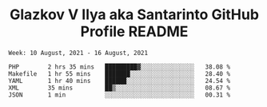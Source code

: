 <h1 align="center">Glazkov V Ilya aka Santarinto GitHub Profile README</h1>

<!--START_SECTION:waka-->
```text
Week: 10 August, 2021 - 16 August, 2021

PHP        2 hrs 35 mins   █████████▓░░░░░░░░░░░░░░░   38.08 % 
Makefile   1 hr 55 mins    ███████░░░░░░░░░░░░░░░░░░   28.40 % 
YAML       1 hr 40 mins    ██████░░░░░░░░░░░░░░░░░░░   24.54 % 
XML        35 mins         ██▒░░░░░░░░░░░░░░░░░░░░░░   08.67 % 
JSON       1 min           ░░░░░░░░░░░░░░░░░░░░░░░░░   00.31 % 
```
<!--END_SECTION:waka-->